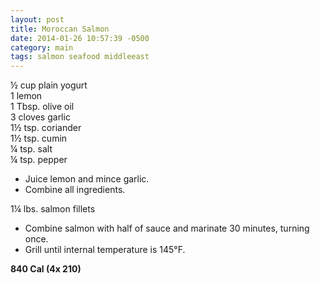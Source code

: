 ```yaml
---
layout: post
title: Moroccan Salmon
date: 2014-01-26 10:57:39 -0500
category: main
tags: salmon seafood middleeast
---
```

½ cup plain yogurt  
1 lemon  
1 Tbsp. olive oil  
3 cloves garlic  
1½ tsp. coriander  
1½ tsp. cumin  
¼ tsp. salt  
¼ tsp. pepper  
<ul>
	<li>Juice lemon and mince garlic.</li>
	<li>Combine all ingredients.</li>
</ul>
1¼ lbs. salmon fillets  
<ul>
	<li>Combine salmon with half of sauce and marinate 30 minutes, turning once.</li>
	<li>Grill until internal temperature is 145°F.</li>
</ul>
<strong>840 Cal (4x 210)  
</strong>
  
&nbsp;  
